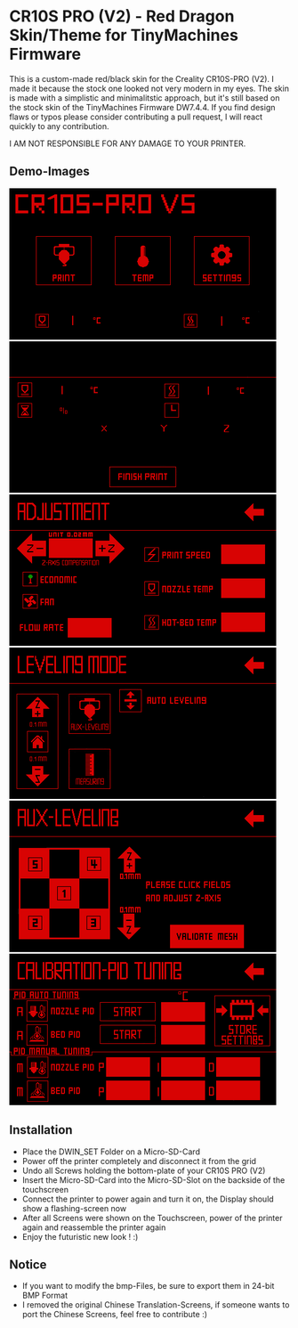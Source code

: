 # CR10S PRO (V2) - Red Dragon Skin/Theme for TinyMachines Firmware

This is a custom-made red/black skin for the Creality CR10S-PRO (V2).
I made it because the stock one looked not very modern in my eyes.
The skin is made with a simplistic and minimalitstic approach, but it's still based on the stock skin of the TinyMachines Firmware DW7.4.4.
If you find design flaws or typos please consider contributing a pull request, I will react quickly to any contribution.

I AM NOT RESPONSIBLE FOR ANY DAMAGE TO YOUR PRINTER.

## Demo-Images

![45_E_main](https://github.com/LukasKraehling/CR10S_PRO_V2-Red_Dragon_Skin/blob/main/DEMO_IMAGES/45_E_main.png)
![51_E_Printstatus1](https://github.com/LukasKraehling/CR10S_PRO_V2-Red_Dragon_Skin/blob/main/DEMO_IMAGES/51_E_Printstatus1.png)
![56_E_Ajustment](https://github.com/LukasKraehling/CR10S_PRO_V2-Red_Dragon_Skin/blob/main/DEMO_IMAGES/56_E_Ajustment.png)
![64_E_BedLeveling](https://github.com/LukasKraehling/CR10S_PRO_V2-Red_Dragon_Skin/blob/main/DEMO_IMAGES/64_E_BedLeveling.png)
![84_E_Auxleve](https://github.com/LukasKraehling/CR10S_PRO_V2-Red_Dragon_Skin/blob/main/DEMO_IMAGES/84_E_Auxleve.png)
![92_PID](https://github.com/LukasKraehling/CR10S_PRO_V2-Red_Dragon_Skin/blob/main/DEMO_IMAGES/92_PID.png)

## Installation

- Place the DWIN_SET Folder on a Micro-SD-Card
- Power off the printer completely and disconnect it from the grid
- Undo all Screws holding the bottom-plate of your CR10S PRO (V2)
- Insert the Micro-SD-Card into the Micro-SD-Slot on the backside of the touchscreen
- Connect the printer to power again and turn it on, the Display should show a flashing-screen now
- After all Screens were shown on the Touchscreen, power of the printer again and reassemble the printer again
- Enjoy the futuristic new look ! :)

## Notice

- If you want to modify the bmp-Files, be sure to export them in 24-bit BMP Format
- I removed the original Chinese Translation-Screens, if someone wants to port the Chinese Screens, feel free to contribute :)
